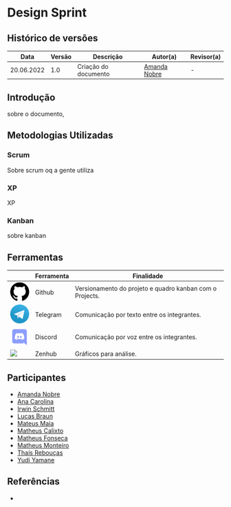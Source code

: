 # Design Sprint

## Histórico de versões
| Data       | Versão | Descrição            | Autor(a)                                     | Revisor(a) |
| ---------- | ------ | -------------------- | -------------------------------------------- | ---------- |
| 20.06.2022 | 1.0    | Criação do documento | [Amanda Nobre](https://github.com/AmandaNbr) | -          |

## Introdução

sobre o documento, 

## Metodologias Utilizadas

### Scrum

Sobre scrum oq a gente utiliza

### XP

XP

### Kanban

sobre kanban

## Ferramentas

|                                                                  | Ferramenta | Finalidade                                               |
| ---------------------------------------------------------------- | ---------- | -------------------------------------------------------- |
| <img src="../../images/metodologia/github.png" width="50px" />   | Github     | Versionamento do projeto e quadro kanban com o Projects. |
| <img src="../../images/metodologia/telegram.png" width="50px" /> | Telegram   | Comunicação por texto entre os integrantes.              |
| <img src="../../images/metodologia/discord.png" width="50px" />  | Discord    | Comunicação por voz entre os integrantes.                |
| <img src="../../images/metodologia/projects.png" width="50px" /> | Zenhub     | Gráficos para análise.                                   |

## Participantes

- [Amanda Nobre](https://github.com/AmandaNbr)
- [Ana Carolina](https://github.com/AnaCarolinaRodriguesLeite)
- [Irwin Schmitt](https://github.com/irwinschmitt)
- [Lucas Braun](https://github.com/lbvx)
- [Mateus Maia](https://github.com/mateusmaiamaia)
- [Matheus Calixto](https://github.com/matheuscvp)
- [Matheus Fonseca](https://github.com/gatotabaco) 
- [Matheus Monteiro](https://github.com/matheusyanmonteiro)
- [Thaís Rebouças](https://github.com/thais-ra)
- [Yudi Yamane](https://github.com/yudi-azvd)

## Referências

-